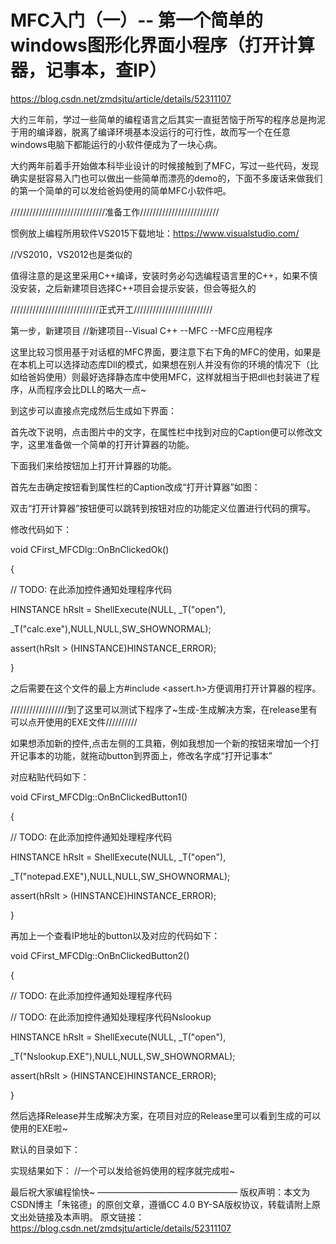 # MFC入门（一）-- 第一个简单的windows图形化界面小程序（打开计算器，记事本，查IP）

https://blog.csdn.net/zmdsjtu/article/details/52311107



大约三年前，学过一些简单的编程语言之后其实一直挺苦恼于所写的程序总是拘泥于用的编译器，脱离了编译环境基本没运行的可行性，故而写一个在任意windows电脑下都能运行的小软件便成为了一块心病。

 

大约两年前着手开始做本科毕业设计的时候接触到了MFC，写过一些代码，发现确实是挺容易入门也可以做出一些简单而漂亮的demo的，下面不多废话来做我们的第一个简单的可以发给爸妈使用的简单MFC小软件吧。

 

//////////////////////////////准备工作/////////////////////////

 

惯例放上编程所用软件VS2015下载地址：https://www.visualstudio.com/

//VS2010，VS2012也是类似的

值得注意的是这里采用C++编译，安装时务必勾选编程语言里的C++，如果不慎没安装，之后新建项目选择C++项目会提示安装，但会等挺久的

 

////////////////////////////正式开工/////////////////////////

 

第一步，新建项目  //新建项目--Visual C++ --MFC --MFC应用程序

 

 

 

 

 

这里比较习惯用基于对话框的MFC界面，要注意下右下角的MFC的使用，如果是在本机上可以选择动态库Dll的模式，如果想在别人并没有你的环境的情况下（比如给爸妈使用）则最好选择静态库中使用MFC，这样就相当于把dll也封装进了程序，从而程序会比DLL的略大一点~






到这步可以直接点完成然后生成如下界面：

 


首先改下说明，点击图片中的文字，在属性栏中找到对应的Caption便可以修改文字，这里准备做一个简单的打开计算器的功能。

 

 

下面我们来给按钮加上打开计算器的功能。

首先左击确定按钮看到属性栏的Caption改成“打开计算器”如图：




双击“打开计算器”按钮便可以跳转到按钮对应的功能定义位置进行代码的撰写。

 

修改代码如下：

void CFirst_MFCDlg::OnBnClickedOk()

{

// TODO: 在此添加控件通知处理程序代码

HINSTANCE hRslt = ShellExecute(NULL, _T("open"),

_T("calc.exe"),NULL,NULL,SW_SHOWNORMAL);

assert(hRslt > (HINSTANCE)HINSTANCE_ERROR);

}

 

之后需要在这个文件的最上方#include <assert.h>方便调用打开计算器的程序。

 

//////////////////到了这里可以测试下程序了~生成-生成解决方案，在release里有可以点开使用的EXE文件//////////

 

如果想添加新的控件,点击左侧的工具箱，例如我想加一个新的按钮来增加一个打开记事本的功能，就拖动button到界面上，修改名字成“打开记事本”






对应粘贴代码如下：

 

void CFirst_MFCDlg::OnBnClickedButton1()

{

// TODO: 在此添加控件通知处理程序代码

HINSTANCE hRslt = ShellExecute(NULL, _T("open"),

_T("notepad.EXE"),NULL,NULL,SW_SHOWNORMAL);

assert(hRslt > (HINSTANCE)HINSTANCE_ERROR);

}

 

再加上一个查看IP地址的button以及对应的代码如下：

 

 

void CFirst_MFCDlg::OnBnClickedButton2()

{

// TODO: 在此添加控件通知处理程序代码

// TODO: 在此添加控件通知处理程序代码Nslookup

HINSTANCE hRslt = ShellExecute(NULL, _T("open"),

_T("Nslookup.EXE"),NULL,NULL,SW_SHOWNORMAL);

assert(hRslt > (HINSTANCE)HINSTANCE_ERROR);

}

 

 

然后选择Release并生成解决方案，在项目对应的Release里可以看到生成的可以使用的EXE啦~

默认的目录如下：

 

 

实现结果如下： //一个可以发给爸妈使用的程序就完成啦~

 

 

最后祝大家编程愉快~
————————————————
版权声明：本文为CSDN博主「朱铭德」的原创文章，遵循CC 4.0 BY-SA版权协议，转载请附上原文出处链接及本声明。
原文链接：https://blog.csdn.net/zmdsjtu/article/details/52311107